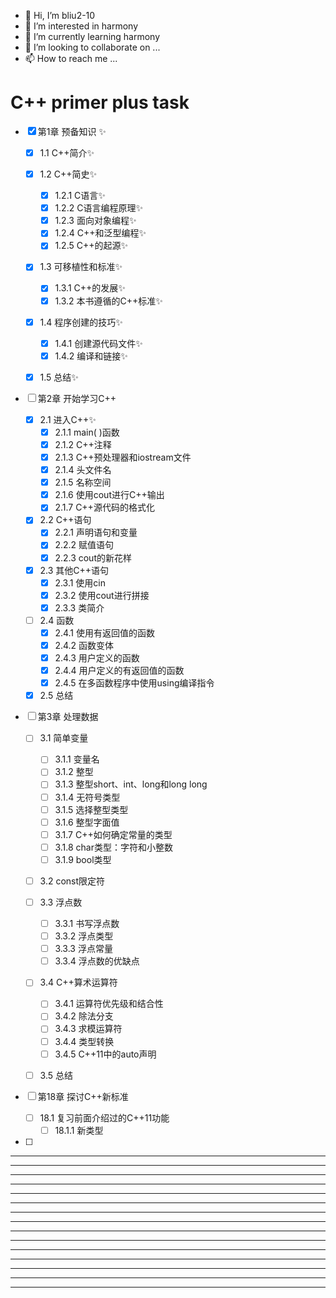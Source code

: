 
* 👋 Hi, I’m bliu2-10
* 👀 I’m interested in harmony
* 🌱 I’m currently learning harmony
* 💞️ I’m looking to collaborate on ...
* 📫 How to reach me ...



# C++ primer plus task



- [x] 第1章 预备知识 ✨

  - [x] 1.1 C++简介✨

  - [x] 1.2 C++简史✨
    - [x] 1.2.1 C语言✨
    - [x] 1.2.2 C语言编程原理✨
    - [x] 1.2.3 面向对象编程✨
    - [x] 1.2.4 C++和泛型编程✨
    - [x] 1.2.5 C++的起源✨

  - [x] 1.3 可移植性和标准✨
    - [x] 1.3.1 C++的发展✨
    - [x] 1.3.2 本书遵循的C++标准✨
  - [x] 1.4 程序创建的技巧✨
    - [x] 1.4.1 创建源代码文件✨
    - [x] 1.4.2 编译和链接✨
  - [x] 1.5 总结✨



- [ ] 第2章 开始学习C++
  - [x] 2.1 进入C++✨
    - [x] 2.1.1 main( )函数
    - [x] 2.1.2 C++注释
    - [x] 2.1.3 C++预处理器和iostream文件
    - [x] 2.1.4 头文件名
    - [x] 2.1.5 名称空间
    - [x] 2.1.6 使用cout进行C++输出
    - [x] 2.1.7 C++源代码的格式化
  - [x] 2.2 C++语句
    - [x] 2.2.1 声明语句和变量
    - [x] 2.2.2 赋值语句
    - [x] 2.2.3 cout的新花样
  - [x] 2.3 其他C++语句
    - [x] 2.3.1 使用cin
    - [x] 2.3.2 使用cout进行拼接
    - [x] 2.3.3 类简介
  - [ ] 2.4 函数
    - [x] 2.4.1 使用有返回值的函数
    - [x] 2.4.2 函数变体
    - [x] 2.4.3 用户定义的函数
    - [x] 2.4.4 用户定义的有返回值的函数
    - [x] 2.4.5 在多函数程序中使用using编译指令
  - [x] 2.5 总结
- [ ] 第3章 处理数据
  - [ ] 3.1 简单变量
    - [ ] 3.1.1 变量名
    - [ ] 3.1.2 整型
    - [ ] 3.1.3 整型short、int、long和long long
    - [ ] 3.1.4 无符号类型
    - [ ] 3.1.5 选择整型类型
    - [ ] 3.1.6 整型字面值
    - [ ] 3.1.7 C++如何确定常量的类型
    - [ ] 3.1.8 char类型：字符和小整数
    - [ ] 3.1.9 bool类型
  - [ ] 3.2 const限定符
  - [ ] 3.3 浮点数
    - [ ] 3.3.1 书写浮点数
    - [ ] 3.3.2 浮点类型
    - [ ] 3.3.3 浮点常量
    - [ ] 3.3.4 浮点数的优缺点
  - [ ] 3.4 C++算术运算符
    - [ ] 3.4.1 运算符优先级和结合性
    - [ ] 3.4.2 除法分支
    - [ ] 3.4.3 求模运算符
    - [ ] 3.4.4 类型转换
    - [ ] 3.4.5 C++11中的auto声明
  - [ ] 3.5 总结









































- [ ] 第18章 探讨C++新标准
  - [ ] 18.1 复习前面介绍过的C++11功能
    - [ ] 18.1.1 新类型
- [ ] 















































---
---
---
---
---
---
---
---
---
---
---
---
---
---
---
